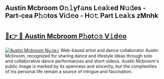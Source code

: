 ## Austin Mcbroom O𝚗𝚕yf𝚊ns L𝚎a𝚔ed N𝚞𝚍es - Part-cea P𝚑𝚘tos Vi𝚍𝚎o - H𝚘𝚝 Part L𝚎a𝚔s zMnhk

# <h2><a href="http://kf61ifr.oniu.top/?m=Austin+Mcbroom">🔗👉 🔴 Austin Mcbroom P𝚑ot𝚘𝚜 V𝚒d𝚎o</a></h2>

[![Austin Mcbroom Nu𝚍e𝚜](https://i.imgur.com/0qMVB7G.gif)](http://kf61ifr.oniu.top/?m=Austin+Mcbroom)
Web-based artist and dance collaborator Austin Mcbroom, recognized for sharing dance and lifestyle ideas through solo and collaborative dance performances and short videos. Austin Mcbroom's public image is marked by its openness and sincerity, but the complexities of his personal life remain a source of intrigue and fascination.  
